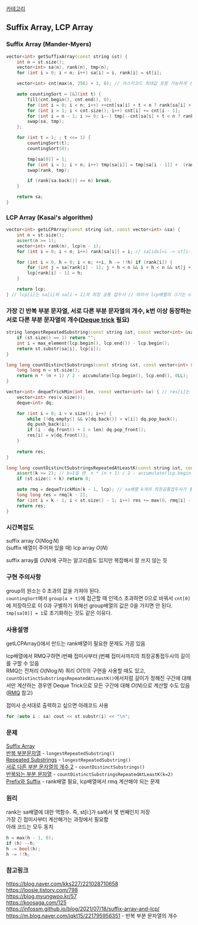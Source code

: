 [카테고리](/README.md)
## Suffix Array, LCP Array
### Suffix Array (Mander-Myers)
```cpp
vector<int> getSuffixArray(const string &st) {
    int n = st.size();
    vector<int> sa(n), rank(n), tmp(n);
    for (int i = 0; i < n; i++) sa[i] = i, rank[i] = st[i];

    vector<int> cnt(max(n, 256) + 1, 0); // 아스키코드 최대값 포함 가능하게 선언

    auto countingSort = [&](int t) {
        fill(cnt.begin(), cnt.end(), 0);
        for (int i = 0; i < n; i++) ++cnt[sa[i] + t < n ? rank[sa[i] + t] : 0];
        for (int i = 1; i < cnt.size(); i++) cnt[i] += cnt[i - 1];
        for (int i = n - 1; i >= 0; i--) tmp[--cnt[sa[i] + t < n ? rank[sa[i] + t] : 0]] = sa[i];
        swap(sa, tmp);
    };

    for (int t = 1; ; t <<= 1) {
        countingSort(t);
        countingSort(0);

        tmp[sa[0]] = 1;
        for (int i = 1; i < n; i++) tmp[sa[i]] = tmp[sa[i - 1]] +  (rank[sa[i - 1]] != rank[sa[i]] || rank[sa[i - 1] + t] != rank[sa[i] + t]);
        swap(rank, tmp);

        if (rank[sa.back()] == n) break;
    }

    return sa;
}
```
### LCP Array (Kasai's algorithm)
```cpp
vector<int> getLCPArray(const string &st, const vector<int> &sa) {
    int n = st.size();
    assert(n >= 1);
    vector<int> rank(n), lcp(n - 1);
    for (int i = 0; i < n; i++) rank[sa[i]] = i; // sa[idx]=i -> st[i:]가 idx번째 접미사 // rank[i]=idx 즉, st[i:]가 몇번째 접미사인지 rank[i]에 저장

    for (int i = 0, h = 0; i < n; ++i, h -= !!h) if (rank[i]) {
        for (int j = sa[rank[i] - 1]; j + h < n && i + h < n && st[j + h] == st[i + h];) ++h;
        lcp[rank[i] - 1] = h;
    }

    return lcp;
} // lcp[i]는 sa[i]와 sa[i + 1]의 최장 공통 접두사 // 따라서 lcp배열의 크기는 n-1임
```

### 가장 긴 반복 부분 문자열, 서로 다른 부분 문자열의 개수, k번 이상 등장하는 서로 다른 부분 문자열의 개수([Deque trick](/기타/Deque%20Trick.md) 필요)
```cpp
string longestRepeatedSubstring(const string &st, const vector<int> &sa, const vector<int> &lcp) {
    if (st.size() == 1) return "";
    int i = max_element(lcp.begin(), lcp.end()) - lcp.begin();
    return st.substr(sa[i], lcp[i]);
}

long long countDistinctSubstrings(const string &st, const vector<int> &lcp) {
    long long n = st.size();
    return n * (n + 1) / 2 - accumulate(lcp.begin(), lcp.end(), 0LL);
}

vector<int> dequeTrickMin(int len, const vector<int> &v) { // res[i]는 v[max(0, i - len + 1)]~v[i]의 최솟값 // 즉, 정확히 길이가 len인 구간의 최솟값은 res[len-1:n)에 저장됨
    vector<int> res(v.size());
    deque<int> dq;

    for (int i = 0; i < v.size(); i++) {
        while (!dq.empty() && v[dq.back()] > v[i]) dq.pop_back();
        dq.push_back(i);
        if (i - dq.front() + 1 > len) dq.pop_front();
        res[i] = v[dq.front()];
    }
    
    return res;
}

long long countDistinctSubstringsRepeatedAtLeastK(const string &st, const vector<int> &lcp, int k) { // k번 이상 등장하는 부분 문자열 종류의 수
    assert(k >= 2); // k=1일 땐  n * (n + 1) / 2 - accumulate(lcp.begin(), lcp.end(), 0LL);
    if (st.size() < k) return 0;

    auto rmq = dequeTrickMin(k - 1, lcp); // sa배열 k개의 최장공통접두사가 필요하므로 lcp배열에선 k-1개씩 뽑아서 min값을 구하면 됨
    long long res = rmq[k - 2];
    for (int i = k - 1; i < st.size() - 1; i++) res += max(0, rmq[i] - rmq[i - 1]);
    return res;
}
```
### 시간복잡도
suffix array $O(N \log{N})$   
(suffix 배열이 주어져 있을 때) lcp array $O(N)$   

suffix array를 $O(N)$에 구하는 알고리즘도 있지만 복잡해서 잘 쓰지 않는 듯   

### 구현 주의사항
group의 원소는 0 초과의 값을 가져야 된다.   
`countingSort`에서 `group[a + t]`에 접근할 때 인덱스 초과하면 0으로 바꿔서 `cnt[0]`에 저장하므로 이 0과 구별하기 위해선 group배열의 값은 0을 가지면 안 된다.   
`tmp[sa[0]] = 1`로 초기화하는 것도 같은 이유다.   

### 사용설명
getLCPArray()에서 만드는 rank배열이 필요한 문제도 가끔 있음   

lcp배열에서 RMQ구하면 i번째 접미사부터 j번째 접미사까지의 최장공통접두사의 길이를 구할 수 있음   
RMQ는 전처리 $O(N\log{N})$ 쿼리 $O(1)$의 구현을 사용할 때도 있고, `countDistinctSubstringsRepeatedAtLeastK()`에서처럼 길이가 정해진 구간에 대해서만 계산하는 경우엔 Deque Trick으로 모든 구간에 대해 $O(N)$으로 계산할 수도 있음([RMQ](/기타/RMQ.md) 참고)   

접미사 순서대로 출력하고 싶으면 아래코드 사용   
```cpp
for (auto i : sa) cout << st.substr(i) << "\n";
```

### 문제
[Suffix Array](https://www.acmicpc.net/problem/9248)   
[반복 부분문자열](https://www.acmicpc.net/problem/1605) - `longestRepeatedSubstring()`   
[Repeated Substrings](https://www.acmicpc.net/problem/16415) - `longestRepeatedSubstring()`   
[서로 다른 부분 문자열의 개수 2](https://www.acmicpc.net/problem/11479) - `countDistinctSubstrings()`   
[반복되는 부분 문자열](https://www.acmicpc.net/problem/10413) - `countDistinctSubstringsRepeatedAtLeastK(k=2)`   
[Prefix와 Suffix](https://www.acmicpc.net/problem/13576) - rank배열 필요, lcp배열에서 rmq 계산해야 되는 문제   

### 원리
rank는 sa배열에 대한 역함수. 즉, st[i:]가 sa에서 몇 번째인지 저장   
가장 긴 접미사부터 계산해가는 과정에서 필요함   
아래 코드는 모두 동치   
```cpp
h = max(h - 1, 0);
if (h) --h;
h -= bool(h);
h -= !!h;
```

### 참고링크
https://blog.naver.com/kks227/221028710658   
https://loosie.tistory.com/798   
https://blog.myungwoo.kr/57   
https://koosaga.com/125   
https://infossm.github.io/blog/2021/07/18/suffix-array-and-lcp/   
https://m.blog.naver.com/jqkt15/221795956351 - 반복 부분 문자열의 개수   
